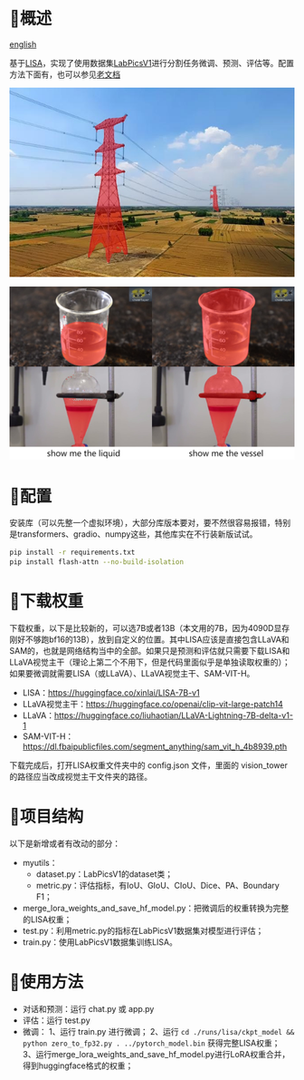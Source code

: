 # 🚀概述
[english](README_en.md)

基于[LISA](https://github.com/dvlab-research/LISA)，实现了使用数据集[LabPicsV1](https://zenodo.org/records/3697452/files/LabPicsV1.zip?download=1)进行分割任务微调、预测、评估等。配置方法下面有，也可以参见[老文档](README_origin.md)

![1](./vis_output/my/tower_masked_img_0.jpg)

![2](./vis_output/my/1.png)

# 🚀配置

安装库（可以先整一个虚拟环境），大部分库版本要对，要不然很容易报错，特别是transformers、gradio、numpy这些，其他库实在不行装新版试试。
```bash
pip install -r requirements.txt
pip install flash-attn --no-build-isolation
```

# 🚀下载权重

下载权重，以下是比较新的，可以选7B或者13B（本文用的7B，因为4090D显存刚好不够跑bf16的13B），放到自定义的位置。其中LISA应该是直接包含LLaVA和SAM的，也就是网络结构当中的全部。如果只是预测和评估就只需要下载LISA和LLaVA视觉主干（理论上第二个不用下，但是代码里面似乎是单独读取权重的）；如果要微调就需要LISA（或LLaVA）、LLaVA视觉主干、SAM-VIT-H。

- LISA：https://huggingface.co/xinlai/LISA-7B-v1
- LLaVA视觉主干：https://huggingface.co/openai/clip-vit-large-patch14
- LLaVA：https://huggingface.co/liuhaotian/LLaVA-Lightning-7B-delta-v1-1
- SAM-VIT-H：https://dl.fbaipublicfiles.com/segment_anything/sam_vit_h_4b8939.pth

下载完成后，打开LISA权重文件夹中的 config.json 文件，里面的 vision_tower 的路径应当改成视觉主干文件夹的路径。

# 🚀项目结构
以下是新增或者有改动的部分：
- myutils：
    - dataset.py：LabPicsV1的dataset类；
    - metric.py：评估指标，有IoU、GIoU、CIoU、Dice、PA、Boundary F1；
- merge_lora_weights_and_save_hf_model.py：把微调后的权重转换为完整的LISA权重；
- test.py：利用metric.py的指标在LabPicsV1数据集对模型进行评估；
- train.py：使用LabPicsV1数据集训练LISA。

# 🚀使用方法
- 对话和预测：运行 chat.py 或 app.py
- 评估：运行 test.py
- 微调：
    1、运行 train.py 进行微调；
    2、运行 `cd ./runs/lisa/ckpt_model && python zero_to_fp32.py . ../pytorch_model.bin` 获得完整LISA权重；
    3、运行merge_lora_weights_and_save_hf_model.py进行LoRA权重合并，得到huggingface格式的权重；
